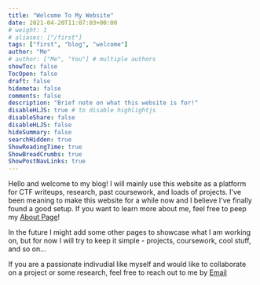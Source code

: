 ```yaml
---
title: "Welcome To My Website"
date: 2021-04-20T11:07:03+00:00
# weight: 1
# aliases: ["/first"]
tags: ["first", "blog", "welcome"]
author: "Me"
# author: ["Me", "You"] # multiple authors
showToc: false
TocOpen: false
draft: false
hidemeta: false
comments: false
description: "Brief note on what this website is for!"
disableHLJS: true # to disable highlightjs
disableShare: false
disableHLJS: false
hideSummary: false
searchHidden: true
ShowReadingTime: true
ShowBreadCrumbs: true
ShowPostNavLinks: true
---
```


Hello and welcome to my blog! I will mainly use this website as a platform for CTF writeups, research, past coursework, and loads of projects. I've been meaning to make this website for a while now and I believe I've finally found a good setup. If you want to learn more about me, feel free to peep my [About Page](https://itsecgary.com/about.html)! 

In the future I might add some other pages to showcase what I am working on, but for now I will try to keep it simple - projects, coursework, cool stuff, and so on...

If you are a passionate indivudial like myself and would like to collaborate on a project or some research, feel free to reach out to me by [Email](mailto:petrovlev39@gmail.com)

